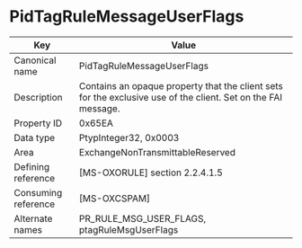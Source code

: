 # PidTagRuleMessageUserFlags

| Key | Value |
|---|---|
| Canonical name | PidTagRuleMessageUserFlags |
| Description | Contains an opaque property that the client sets for the exclusive use of the client. Set on the FAI message. |
| Property ID | 0x65EA |
| Data type | PtypInteger32, 0x0003 |
| Area | ExchangeNonTransmittableReserved |
| Defining reference | [MS-OXORULE] section 2.2.4.1.5 |
| Consuming reference | [MS-OXCSPAM] |
| Alternate names | PR_RULE_MSG_USER_FLAGS, ptagRuleMsgUserFlags |
